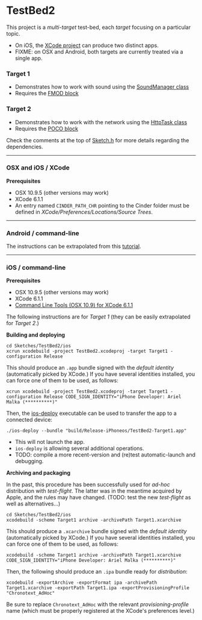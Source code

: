 TestBed2
========

This project is a *multi-target* test-bed, each *target* focusing on a particular topic.

- On iOS, the [XCode project](ios/TestBed2.xcodeproj) can produce two distinct apps.  
- FIXME: on OSX and Android, both targets are currently treated via a single app.

### Target 1
- Demonstrates how to work with sound using the [SoundManager class](https://github.com/arielm/new-chronotext-toolkit/blob/develop/src/chronotext/sound/SoundManager.h)
- Requires the [FMOD block](https://github.com/arielm/FMOD)

### Target 2
- Demonstrates how to work with the network using the [HttpTask class](../../Common/Tasks/HttpTask.h)
- Requires the [POCO block](https://github.com/arielm/POCO)

Check the comments at the top of [Sketch.h](src/Sketch.h) for more details regarding the dependencies.

---

### OSX and iOS / XCode

**Prerequisites**
- OSX 10.9.5 (other versions may work)
- XCode 6.1.1
- An entry named `CINDER_PATH_CHR` pointing to the Cinder folder must be defined in *XCode/Preferences/Locations/Source Trees*.

---

### Android / command-line

The instructions can be extrapolated from this [tutorial](https://github.com/arielm/new-chronotext-toolkit/wiki/How-to-run-a-sample-project-on-Android).

---

### iOS / command-line

**Prerequisites**
- OSX 10.9.5 (other versions may work)
- XCode 6.1.1
- [Command Line Tools (OSX 10.9) for XCode 6.1.1](https://developer.apple.com/download)

The following instructions are for *Target 1* (they can be easily extrapolated for *Target 2*.)

**Building and deploying** 
```
cd Sketches/TestBed2/ios
xcrun xcodebuild -project TestBed2.xcodeproj -target Target1 -configuration Release
```
This should produce an `.app` bundle signed with the *default identity* (automatically picked by XCode.) If you have several identities installed, you can force one of them to be used, as follows:

```
xcrun xcodebuild -project TestBed2.xcodeproj -target Target1 -configuration Release CODE_SIGN_IDENTITY="iPhone Developer: Ariel Malka (**********)"
```

Then, the [ios-deploy](https://github.com/phonegap/ios-deploy) executable can be used to transfer the app to a connected device:
```
./ios-deploy --bundle "build/Release-iPhoneos/TestBed2-Target1.app"
```

- This will not launch the app.
- `ios-deploy` is allowing several additional operations.
- TODO: compile a more recent-version and (re)test automatic-launch and debugging.

**Archiving and packaging**

In the past, this procedure has been successfully used for *ad-hoc* distribution with *test-flight*. The latter was in the meantime acquired by Apple, and the rules may have changed. (TODO: test the new *test-flight* as well as alternatives...)

```
cd Sketches/TestBed2/ios
xcodebuild -scheme Target1 archive -archivePath Target1.xcarchive
```
This should produce a `.xcarchive` bundle signed with the *default identity* (automatically picked by XCode.) If you have several identities installed, you can force one of them to be used, as follows:

```
xcodebuild -scheme Target1 archive -archivePath Target1.xcarchive CODE_SIGN_IDENTITY="iPhone Developer: Ariel Malka (**********)"
```

Then, the following should produce an `.ipa` bundle ready for *distribution*:
```
xcodebuild -exportArchive -exportFormat ipa -archivePath Target1.xcarchive -exportPath Target1.ipa -exportProvisioningProfile "Chronotext_AdHoc"
```
Be sure to replace `Chronotext_AdHoc` with the relevant *provisioning-profile* name (which must be properly registered at the XCode's preferences level.)
